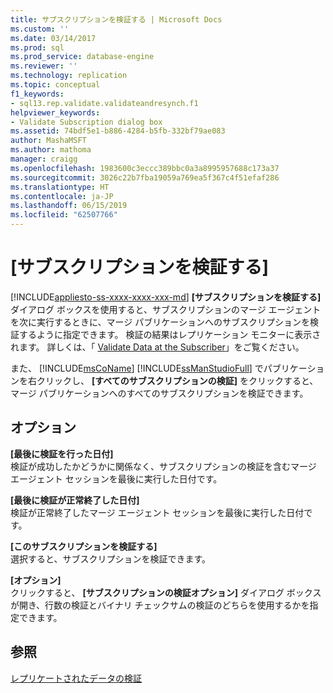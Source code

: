 ```yaml
---
title: サブスクリプションを検証する | Microsoft Docs
ms.custom: ''
ms.date: 03/14/2017
ms.prod: sql
ms.prod_service: database-engine
ms.reviewer: ''
ms.technology: replication
ms.topic: conceptual
f1_keywords:
- sql13.rep.validate.validateandresynch.f1
helpviewer_keywords:
- Validate Subscription dialog box
ms.assetid: 74bdf5e1-b886-4284-b5fb-332bf79ae083
author: MashaMSFT
ms.author: mathoma
manager: craigg
ms.openlocfilehash: 1983600c3eccc389bbc0a3a8995957688c173a37
ms.sourcegitcommit: 3026c22b7fba19059a769ea5f367c4f51efaf286
ms.translationtype: HT
ms.contentlocale: ja-JP
ms.lasthandoff: 06/15/2019
ms.locfileid: "62507766"
---
```

# <a name="validate-subscription"></a>[サブスクリプションを検証する]
[!INCLUDE[appliesto-ss-xxxx-xxxx-xxx-md](../../includes/appliesto-ss-xxxx-xxxx-xxx-md.md)]
  **[サブスクリプションを検証する]** ダイアログ ボックスを使用すると、サブスクリプションのマージ エージェントを次に実行するときに、マージ パブリケーションへのサブスクリプションを検証するように指定できます。 検証の結果はレプリケーション モニターに表示されます。 詳しくは、「 [Validate Data at the Subscriber](../../relational-databases/replication/validate-data-at-the-subscriber.md)」をご覧ください。  
  
 また、 [!INCLUDE[msCoName](../../includes/msconame-md.md)] [!INCLUDE[ssManStudioFull](../../includes/ssmanstudiofull-md.md)] でパブリケーションを右クリックし、 **[すべてのサブスクリプションの検証]** をクリックすると、マージ パブリケーションへのすべてのサブスクリプションを検証できます。  
  
## <a name="options"></a>オプション  
 **[最後に検証を行った日付]**  
 検証が成功したかどうかに関係なく、サブスクリプションの検証を含むマージ エージェント セッションを最後に実行した日付です。  
  
 **[最後に検証が正常終了した日付]**  
 検証が正常終了したマージ エージェント セッションを最後に実行した日付です。  
  
 **[このサブスクリプションを検証する]**  
 選択すると、サブスクリプションを検証できます。  
  
 **[オプション]**  
 クリックすると、 **[サブスクリプションの検証オプション]** ダイアログ ボックスが開き、行数の検証とバイナリ チェックサムの検証のどちらを使用するかを指定できます。  
  
## <a name="see-also"></a>参照  
 [レプリケートされたデータの検証](../../relational-databases/replication/validate-data-at-the-subscriber.md)  
  
  
